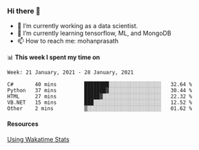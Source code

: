 ### Hi there 👋

- 🔭 I’m currently working as a data scientist.
- 🌱 I’m currently learning tensorflow, ML, and MongoDB
- 📫 How to reach me: mohanprasath

📊 **This week I spent my time on**
<!--START_SECTION:waka-->
```text
Week: 21 January, 2021 - 28 January, 2021

C#       40 mins         ████████░░░░░░░░░░░░░░░░░   32.64 % 
Python   37 mins         ███████▓░░░░░░░░░░░░░░░░░   30.44 % 
HTML     27 mins         █████▓░░░░░░░░░░░░░░░░░░░   22.32 % 
VB.NET   15 mins         ███░░░░░░░░░░░░░░░░░░░░░░   12.52 % 
Other    2 mins          ▒░░░░░░░░░░░░░░░░░░░░░░░░   01.62 % 
```
<!--END_SECTION:waka-->

#### Resources
[Using Wakatime Stats](https://github.com/marketplace/actions/waka-readme)

